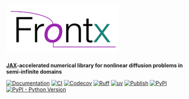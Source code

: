 # [<img alt="Frontx logo" src="https://raw.githubusercontent.com/gerlero/frontx/main/logo.png" width=300></img>](https://github.com/gerlero/frontx)

**[JAX](https://github.com/jax-ml/jax)-accelerated numerical library for nonlinear diffusion problems in semi-infinite domains**

[![Documentation](https://img.shields.io/readthedocs/frontx)](https://frontx.readthedocs.io/)
[![CI](https://github.com/gerlero/frontx/actions/workflows/ci.yml/badge.svg)](https://github.com/gerlero/frontx/actions/workflows/ci.yml)
[![Codecov](https://codecov.io/gh/gerlero/frontx/branch/main/graph/badge.svg)](https://codecov.io/gh/gerlero/frontx)
[![Ruff](https://img.shields.io/endpoint?url=https://raw.githubusercontent.com/astral-sh/ruff/main/assets/badge/v2.json)](https://github.com/astral-sh/ruff)
[![uv](https://img.shields.io/endpoint?url=https://raw.githubusercontent.com/astral-sh/uv/main/assets/badge/v0.json)](https://github.com/astral-sh/uv)
[![Publish](https://github.com/gerlero/frontx/actions/workflows/pypi-publish.yml/badge.svg)](https://github.com/gerlero/frontx/actions/workflows/pypi-publish.yml)
[![PyPI](https://img.shields.io/pypi/v/frontx)](https://pypi.org/project/frontx/)
[![PyPI - Python Version](https://img.shields.io/pypi/pyversions/frontx)](https://pypi.org/project/frontx/)
